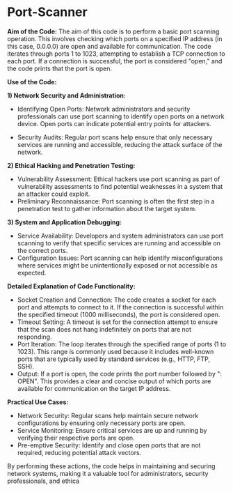 # Port-Scanner
**Aim of the Code:**
The aim of this code is to perform a basic port scanning operation. This involves checking which ports on a specified IP address (in this case, 0.0.0.0) are open and available for communication. The code iterates through ports 1 to 1023, attempting to establish a TCP connection to each port. If a connection is successful, the port is considered "open," and the code prints that the port is open.

**Use of the Code:**

**1) Network Security and Administration:**

* Identifying Open Ports: Network administrators and security professionals can use port scanning to identify open ports on a network device. Open ports can indicate potential entry points for attackers.
- Security Audits: Regular port scans help ensure that only necessary services are running and accessible, reducing the attack surface of the network.

**2) Ethical Hacking and Penetration Testing:**

- Vulnerability Assessment: Ethical hackers use port scanning as part of vulnerability assessments to find potential weaknesses in a system that an attacker could exploit.
- Preliminary Reconnaissance: Port scanning is often the first step in a penetration test to gather information about the target system.

**3) System and Application Debugging:**

- Service Availability: Developers and system administrators can use port scanning to verify that specific services are running and accessible on the correct ports.
- Configuration Issues: Port scanning can help identify misconfigurations where services might be unintentionally exposed or not accessible as expected.

**Detailed Explanation of Code Functionality:**

- Socket Creation and Connection: The code creates a socket for each port and attempts to connect to it. If the connection is successful within the specified timeout (1000 milliseconds), the port is considered open.
- Timeout Setting: A timeout is set for the connection attempt to ensure that the scan does not hang indefinitely on ports that are not responding.
- Port Iteration: The loop iterates through the specified range of ports (1 to 1023). This range is commonly used because it includes well-known ports that are typically used by standard services (e.g., HTTP, FTP, SSH).
- Output: If a port is open, the code prints the port number followed by ": OPEN". This provides a clear and concise output of which ports are available for communication on the target IP address.

**Practical Use Cases:**

- Network Security: Regular scans help maintain secure network configurations by ensuring only necessary ports are open.
- Service Monitoring: Ensure critical services are up and running by verifying their respective ports are open.
- Pre-emptive Security: Identify and close open ports that are not required, reducing potential attack vectors.

By performing these actions, the code helps in maintaining and securing network systems, making it a valuable tool for administrators, security professionals, and ethica
